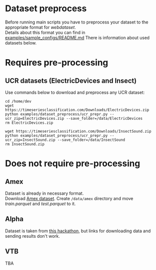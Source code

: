# Dataset preprocess

Before running main scripts you have to preprocess your dataset to the appropriate format for *webdataset*. <br/>
Details about this format you can find in [examples/sample_configs/README.md](../sample_configs/README.md)
There is information about used datasets below.

# Requires pre-processing 

## UCR datasets (ElectricDevices and Insect)

Use commands below to download and preprocess any UCR dataset:
```shell
cd /home/dev
wget https://timeseriesclassification.com/Downloads/ElectricDevices.zip
python examples/dataset_preprocess/ucr_prepr.py --ucr_zip=ElectricDevices.zip --save_folder=/data/ElectricDevices
rm ElectricDevices.zip
```

```shell
wget https://timeseriesclassification.com/Downloads/InsectSound.zip
python examples/dataset_preprocess/ucr_prepr.py --ucr_zip=InsectSound.zip --save_folder=/data/InsectSound
rm InsectSound.zip
```


# Does not require pre-processing 

## Amex

Dataset is already in necessary format. <br/>
Download [Amex dataset](https://www.kaggle.com/datasets/raddar/amex-data-integer-dtypes-parquet-format?select=train.parquet). Create `/data/amex` directory and move *train.parquet* and *test.parquet* to it.

## Alpha

Dataset is taken from [this hackathon](https://boosters.pro/championship/alfabattle2/data/vtoraya_zadacha), but links for downloading data and sending results don't work.

## VTB

TBA

